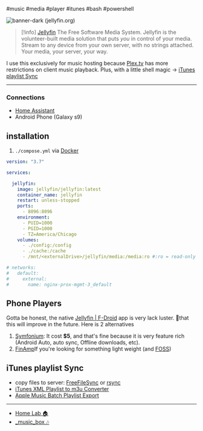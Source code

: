 #music #media #player #itunes #bash #powershell

![banner-dark (jellyfin.org)](https://jellyfin.org/images/logo.svg) 
> [!info] [Jellyfin](https://jellyfin.org/) The Free Software Media System.
> Jellyfin is the volunteer-built media solution that puts _you_ in control of your media. Stream to any device from your own server, with no strings attached. Your media, your server, your way.

I use this exclusively for music hosting because [Plex.tv](📁developer/Home%20Lab%20🏠/Plex.tv.md) has more restrictions on client music playback. Plus, with a little shell magic -> [iTunes playlist Sync](#iTunes%20playlist%20Sync)

---

### Connections
- [Home Assistant](📁developer/Home%20Lab%20🏠/Home%20Assistant.md)
- Android Phone (Galaxy s9)

## installation
1. `./compose.yml` via [Docker](📁developer/Home%20Lab%20🏠/Docker.md)
```yaml
version: "3.7"

services:

  jellyfin:
    image: jellyfin/jellyfin:latest
    container_name: jellyfin
    restart: unless-stopped
    ports:
      - 8096:8096
    environment:
      - PUID=1000
      - PGID=1000
      - TZ=America/Chicago
    volumes:
      - ./config:/config
      - ./cache:/cache
      - /mnt/<externalDrive>/jellyfin/media:/media:ro #:ro = read-only

# networks:
#   default:
#     external:
#       name: nginx-prox-mgmt-3_default
```

## Phone Players
Gotta be honest, the native [Jellyfin | F-Droid](https://f-droid.org/en/packages/org.jellyfin.mobile/) app is very lack luster. 🫰that this will improve in the future. Here is 2 alternatives

1. [Symfonium](https://www.symfonium.app/): It cost **$5**, and that's fine because it is very feature rich (Android Auto, auto sync, Offline downloads, etc). 
2. [FinAmp](https://github.com/jmshrv/finamp)If you're looking for something light weight (and [FOSS](📁developer/FOSS.md))

## iTunes playlist Sync
- copy files to server: [FreeFileSync](📁developer/Home%20Lab%20🏠/FreeFileSync.md) or [rsync](📁developer/Linux/rsync.md)
- [iTunes XML Playlist to m3u Converter](📁developer/Media%20Software/iTunes%20XML%20Playlist%20to%20m3u%20Converter.md)
- [Apple Music Batch Playlist Export](📁developer/MacOs/Apple%20Music%20Batch%20Playlist%20Export.md)


---
- [Home Lab 🏠](📁developer/Home%20Lab%20🏠/Home%20Lab%20🏠.md)
- [_music_box 🎶](📁music/_music_box%20🎶.md)

